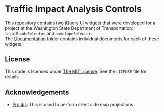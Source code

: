 ﻿Traffic Impact Analysis Controls
================================

This repository contains two jQuery UI widgets that were developed for a project at the Washington State Department of Transportation: `localRoadsSelector` and `envelopeSelector`.  
The [Documentation] folder contains individual documents for each of these widgets.

## License ##
This code is licensed under [The MIT License](http://opensource.org/licenses/MIT).  See the `LICENSE` file for details.

## Acknowledgements ##
* [Proj4js](https://github.com/bewest/proj4js): This is used to perform client side map projections.

[Documentation]:../../tree/master/Documentation